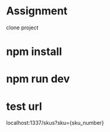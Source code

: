 # Assignment
 clone project
 # npm install
 # npm run dev

 # test url
 localhost:1337/skus?sku={sku_number}
